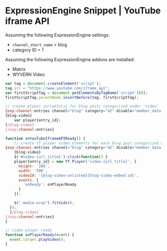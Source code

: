 ExpressionEngine Snippet | YouTube iframe API
=============================================

Assuming the following ExpressionEngine settings:

* ``channel_short_name`` = blog
* category ID = 1

Assuming the following ExpressionEngine addons are installed:
* Matrix
* WYVERN Video

```javascript
var tag = document.createElement('script');
tag.src = "https://www.youtube.com/iframe_api";
var firstScriptTag = document.getElementsByTagName('script')[0];
firstScriptTag.parentNode.insertBefore(tag, firstScriptTag);

// create player variable(s) for blog posts categorized under 'video'
{exp:channel:entries channel="blog" category="42" disable="member_data|pagination"}
{blog-video}
	var player{entry_id};
{/blog-video}
{/exp:channel:entries}

function onYouTubeIframeAPIReady() {
	// create YT player video elements for each blog post categorized under 'video'
{exp:channel:entries channel="blog" category="42" disable="member_data|pagination"}
	{blog-video}
	$('#video-{url_title}').click(function() {
    player{entry_id} = new YT.Player('video-{url_title}', {
      height: '280',
      width: '500',
      videoId: '{blog-video-unlisted}{blog-video-embed:id}',
      events: {
        'onReady': onPlayerReady
      }
    });

    $(".media-wrap").fitVids();
  });
  {/blog-video}
{/exp:channel:entries}
}

// video player ready
function onPlayerReady(event) {
  event.target.playVideo();
}
```